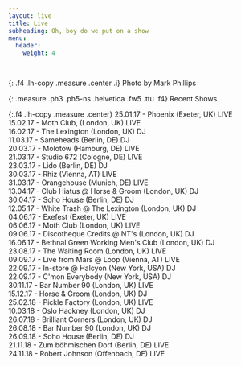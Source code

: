 ```yaml
---
layout: live
title: Live
subheading: Oh, boy do we put on a show
menu:
  header:
    weight: 4

---
```

{: .f4 .lh-copy .measure .center .i}
Photo by Mark Phillips

{: .measure .ph3 .ph5-ns .helvetica .fw5 .ttu .f4}
Recent Shows

{:.f4 .lh-copy .measure .center}
25.01.17 - Phoenix (Exeter, UK) LIVE  
15.02.17 - Moth Club, (London, UK) LIVE  
16.02.17 - The Lexington (London, UK) DJ  
11.03.17 - Sameheads (Berlin, DE) DJ  
20.03.17 - Molotow (Hamburg, DE) LIVE  
21.03.17 - Studio 672 (Cologne, DE) LIVE  
23.03.17 - Lido (Berlin, DE) DJ  
30.03.17 - Rhiz (Vienna, AT) LIVE  
31.03.17 - Orangehouse (Munich, DE) LIVE  
13.04.17 - Club Hiatus @ Horse & Groom (London, UK) DJ  
30.04.17 - Soho House (Berlin, DE) DJ  
12.05.17 - White Trash @ The Lexington (London, UK) DJ  
04.06.17 - Exefest (Exeter, UK) LIVE  
06.06.17 - Moth Club (London, UK) LIVE  
09.06.17 - Discotheque Credits @ NT's (London, UK) DJ  
16.06.17 - Bethnal Green Working Men's Club (London, UK) DJ  
23.08.17 - The Waiting Room (London, UK) LIVE  
09.09.17 - Live from Mars @ Loop (Vienna, AT) LIVE  
22.09.17 - In-store @ Halcyon (New York, USA) DJ  
22.09.17 - C'mon Everybody (New York, USA) DJ  
30.11.17 - Bar Number 90 (London, UK) LIVE  
15.12.17 - Horse & Groom (London, UK) DJ  
25.02.18 - Pickle Factory (London, UK) LIVE  
10.03.18 - Oslo Hackney (London, UK) DJ  
26.07.18 - Brilliant Corners (London, UK) DJ  
26.08.18 - Bar Number 90 (London, UK) DJ  
26.09.18 - Soho House (Berlin, DE) DJ  
21.11.18 - Zum böhmischen Dorf (Berlin, DE) LIVE  
24.11.18 - Robert Johnson (Offenbach, DE) LIVE